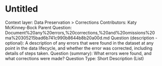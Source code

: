 # Untitled

Context layer: Data Preservation > Corrections
Contributors: Katy McKinney-Bock
Parent Question: Document%20any%20errors,%20corrections,%20and%20omissions%20ma%20305215bad6b741c990b8644b8b20a00d.md
Question (description - optional): A description of any errors that were found in the dataset at any point in the data lifecycle, and whether the error was corrected, including details of steps taken.
Question (summary): What errors were found, and what corrections were made?
Question Type: Short Description (List)